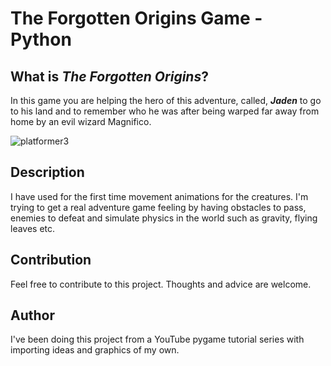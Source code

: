 # The Forgotten Origins Game - Python

## What is *The Forgotten Origins*?
In this game you are helping the hero of this adventure, called, ***Jaden*** to go to his land and to remember who he was after being warped far away from home by an evil wizard Magnifico.

![platformer3](https://user-images.githubusercontent.com/68731924/136212727-1bea4729-7788-4b86-8b8d-e7e6b7857562.gif)

## Description
I have used for the first time movement animations for the creatures. I'm trying to get a real adventure game feeling by having obstacles to pass, enemies to defeat and simulate physics in the world such as gravity, flying leaves etc.

## Contribution
Feel free to contribute to this project. Thoughts and advice are welcome.

## Author
I've been doing this project from a YouTube pygame tutorial series with importing ideas and graphics of my own.
